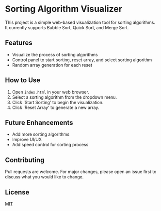 # Sorting Algorithm Visualizer

This project is a simple web-based visualization tool for sorting algorithms. It currently supports Bubble Sort, Quick Sort, and Merge Sort.

## Features

- Visualize the process of sorting algorithms
- Control panel to start sorting, reset array, and select sorting algorithm
- Random array generation for each reset

## How to Use

1. Open `index.html` in your web browser.
2. Select a sorting algorithm from the dropdown menu.
3. Click 'Start Sorting' to begin the visualization.
4. Click 'Reset Array' to generate a new array.

## Future Enhancements

- Add more sorting algorithms
- Improve UI/UX
- Add speed control for sorting process

## Contributing

Pull requests are welcome. For major changes, please open an issue first to discuss what you would like to change.

## License

[MIT](https://choosealicense.com/licenses/mit/)